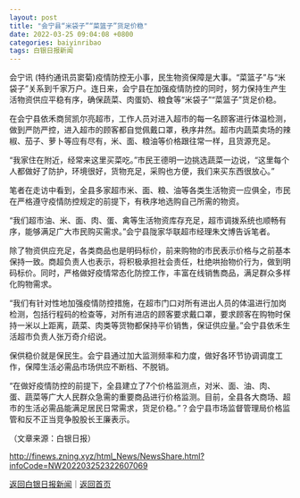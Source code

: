 ```yaml
---
layout: post
title: "会宁县“米袋子”“菜篮子”货足价稳"
date: 2022-03-25 09:04:08 +0800
categories: baiyinribao
tags: 白银日报新闻
---
```

<p>会宁讯 (特约通讯员窦菊)疫情防控无小事，民生物资保障是大事。“菜篮子”与“米袋子”关系到千家万户。连日来，会宁县在加强疫情防控的同时，努力保持生产生活物资供应平稳有序，确保蔬菜、肉蛋奶、粮食等“米袋子”“菜篮子”货足价稳。</p>
 <p>在会宁县依禾商贸凯尔亮超市，工作人员对进入超市的每一名顾客进行体温检测，做到严防严控，进入超市的顾客都自觉佩戴口罩，秩序井然。超市内蔬菜卖场的辣椒、茄子、萝卜等应有尽有，米、面、粮油等价格跟往常一样，且货源充足。</p>
 <p>“我家住在附近，经常来这里买菜吃。”市民王德明一边挑选蔬菜一边说，“这里每个人都做好了防护，环境很好，货物充足，采购也方便，我们来买东西很放心。”</p>
 <p>笔者在走访中看到，全县多家超市米、面、粮、油等各类生活物资一应俱全，市民在严格遵守疫情防控规定的前提下，有秩序地选购自己所需的物资。</p>
 <p>“我们超市油、米、面、肉、蛋、禽等生活物资库存充足，超市调拨系统也顺畅有序，能够满足广大市民购买需求。”会宁县陇家华联超市经理朱文博告诉笔者。</p>
 <p>除了物资供应充足，各类商品也是明码标价，前来购物的市民表示价格与之前基本保持一致。商超负责人也表示，将积极承担社会责任，杜绝哄抬物价行为，做到明码标价。同时，严格做好疫情常态化防控工作，丰富在线销售商品，满足群众多样化购物需求。</p>
 <p>“我们有针对性地加强疫情防控措施，在超市门口对所有进出人员的体温进行加岗检测，包括行程码的检查等，对所有进店的顾客要求戴口罩，要求顾客在购物时保持一米以上距离，蔬菜、肉类等货物都保持平价销售，保证供应量。”会宁县依禾生活超市负责人张万奇介绍说。</p>
 <p>保供稳价就是保民生。会宁县通过加大监测频率和力度，做好各环节协调调度工作，保障生活必需品市场供应不断档、不脱销。</p>
 <p>“在做好疫情防控的前提下，全县建立了7个价格监测点，对米、面、油、肉、蛋、蔬菜等广大人民群众急需的重要商品进行价格监测。目前，全县各大商场、超市的生活必需品能满足居民日常需求，货足价稳。”？会宁县市场监督管理局价格监管和反不正当竞争股股长王廉表示。 </p><p class="em_media">（文章来源：白银日报）</p>

<http://finews.zning.xyz/html_News/NewsShare.html?infoCode=NW202203252322607069>

[返回白银日报新闻](//finews.withounder.com/category/baiyinribao.html)｜[返回首页](//finews.withounder.com/)